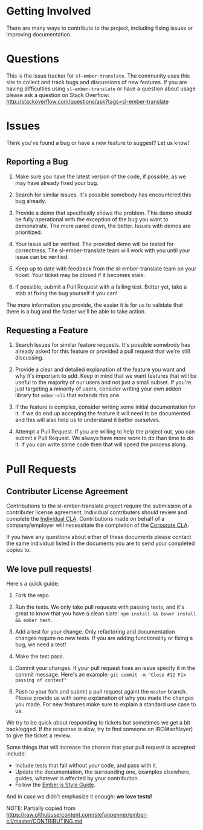 # Getting Involved

There are many ways to contribute to the project, including fixing issues or improving documentation.

# Questions

This is the issue tracker for `sl-ember-translate`. The community uses this site to collect and track bugs and discussions of
new features. If you are having difficulties using `sl-ember-translate` or have a question about usage please ask a question
on Stack Overflow: http://stackoverflow.com/questions/ask?tags=sl-ember-translate

# Issues

Think you've found a bug or have a new feature to suggest? Let us know!

## Reporting a Bug

1. Make sure you have the latest version of the code, if possible, as we may have already fixed your bug.

2. Search for similar issues. It's possible somebody has encountered this bug already.

3. Provide a demo that specifically shows the problem. This demo should be fully operational with the exception of the
bug you want to demonstrate. The more pared down, the better. Issues with demos are prioritized.

4. Your issue will be verified. The provided demo will be tested for correctness. The sl-ember-translate team will work with you until your issue can be verified.

5. Keep up to date with feedback from the sl-ember-translate team on your ticket. Your ticket may be closed if it becomes stale.

6. If possible, submit a Pull Request with a failing test. Better yet, take a stab at fixing the bug yourself if you can!

The more information you provide, the easier it is for us to validate that there is a bug and the faster we'll be able to take action.

## Requesting a Feature

1. Search Issues for similar feature requests. It's possible somebody has already asked
for this feature or provided a pull request that we're still discussing.

2. Provide a clear and detailed explanation of the feature you want and why it's important to add. Keep in mind that we
want features that will be useful to the majority of our users and not just a small subset. If you're just targeting a
minority of users, consider writing your own addon library for `ember-cli` that extends this one.

3. If the feature is complex, consider writing some initial documentation for it. If we do end up accepting the feature
it will need to be documented and this will also help us to understand it better ourselves.

4. Attempt a Pull Request. If you are willing to help the project out, you can submit a Pull Request. We always have
more work to do than time to do it. If you can write some code then that will speed the process along.

# Pull Requests

## Contributer License Agreement
Contributions to the sl-ember-translate project require the submission of a contributer license agreement. Individual
contributers should review and complete the [Individual CLA](CLA-INDIVIDUAL.md). Contributions made on behalf of a
company/employer will necessitate the completion of the [Corporate CLA](CLA-CORPORATE.md).

If you have any questions about either of these documents please contact the same individual listed in the documents
you are to send your completed copies to.

## We love pull requests!
Here's a quick guide:

1. Fork the repo.

2. Run the tests. We only take pull requests with passing tests, and it's great to know that you have a clean slate:
`npm install && bower install && ember test`.

3. Add a test for your change. Only refactoring and documentation changes require no new tests. If you are adding
functionality or fixing a bug, we need a test!

4. Make the test pass.

5. Commit your changes. If your pull request fixes an issue specify it in the commit message. Here's an example:
`git commit -m "Close #12 Fix passing of context"`

6. Push to your fork and submit a pull request againt the `master` branch. Please provide us with some explanation of why you made the changes you made. For new features make sure to explain a standard use case to us.

We try to be quick about responding to tickets but sometimes we get a bit backlogged.  If the response is slow, try to
find someone on IRC(#softlayer) to give the ticket a review.

Some things that will increase the chance that your pull request is accepted include:

* Include tests that fail without your code, and pass with it.
* Update the documentation, the surrounding one, examples elsewhere, guides, whatever is affected by your
contribution.
* Follow the [Ember.js Style Guide](https://github.com/softlayer/ember-style-guide).


And in case we didn't emphasize it enough: **we love tests!**

NOTE: Partially copied from https://raw.githubusercontent.com/stefanpenner/ember-cli/master/CONTRIBUTING.md
